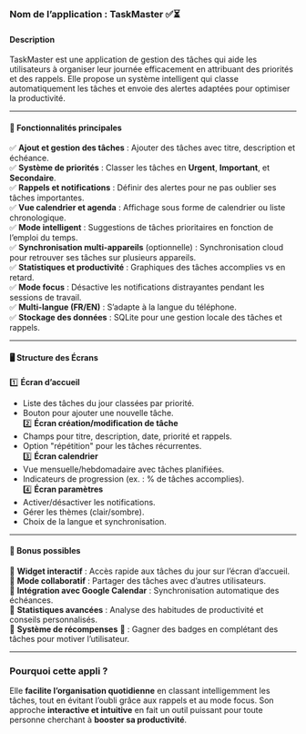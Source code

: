 ### **Nom de l’application : TaskMaster** ✅⏳
#### **Description**
TaskMaster est une application de gestion des tâches qui aide les utilisateurs à organiser leur journée efficacement en attribuant des priorités et des rappels. Elle propose un système intelligent qui classe automatiquement les tâches et envoie des alertes adaptées pour optimiser la productivité.

---

#### **🎯 Fonctionnalités principales**
✅ **Ajout et gestion des tâches** : Ajouter des tâches avec titre, description et échéance.  
✅ **Système de priorités** : Classer les tâches en **Urgent**, **Important**, et **Secondaire**.  
✅ **Rappels et notifications** : Définir des alertes pour ne pas oublier ses tâches importantes.  
✅ **Vue calendrier et agenda** : Affichage sous forme de calendrier ou liste chronologique.  
✅ **Mode intelligent** : Suggestions de tâches prioritaires en fonction de l’emploi du temps.  
✅ **Synchronisation multi-appareils** (optionnelle) : Synchronisation cloud pour retrouver ses tâches sur plusieurs appareils.  
✅ **Statistiques et productivité** : Graphiques des tâches accomplies vs en retard.  
✅ **Mode focus** : Désactive les notifications distrayantes pendant les sessions de travail.  
✅ **Multi-langue (FR/EN)** : S’adapte à la langue du téléphone.  
✅ **Stockage des données** : SQLite pour une gestion locale des tâches et rappels.

---

#### **🖥️ Structure des Écrans**
1️⃣ **Écran d’accueil**
- Liste des tâches du jour classées par priorité.
- Bouton pour ajouter une nouvelle tâche.  
  2️⃣ **Écran création/modification de tâche**
- Champs pour titre, description, date, priorité et rappels.
- Option "répétition" pour les tâches récurrentes.  
  3️⃣ **Écran calendrier**
- Vue mensuelle/hebdomadaire avec tâches planifiées.
- Indicateurs de progression (ex. : % de tâches accomplies).  
  4️⃣ **Écran paramètres**
- Activer/désactiver les notifications.
- Gérer les thèmes (clair/sombre).
- Choix de la langue et synchronisation.

---

#### **📌 Bonus possibles**
🔹 **Widget interactif** : Accès rapide aux tâches du jour sur l’écran d’accueil.  
🔹 **Mode collaboratif** : Partager des tâches avec d’autres utilisateurs.  
🔹 **Intégration avec Google Calendar** : Synchronisation automatique des échéances.  
🔹 **Statistiques avancées** : Analyse des habitudes de productivité et conseils personnalisés.  
🔹 **Système de récompenses** 🎉 : Gagner des badges en complétant des tâches pour motiver l’utilisateur.

---

### **Pourquoi cette appli ?**
Elle **facilite l’organisation quotidienne** en classant intelligemment les tâches, tout en évitant l’oubli grâce aux rappels et au mode focus. Son approche **interactive et intuitive** en fait un outil puissant pour toute personne cherchant à **booster sa productivité**.